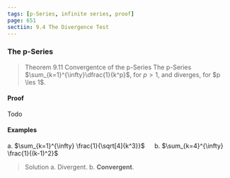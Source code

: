 ```yaml
---
tags: [p-Series, infinite series, proof]
page: 651
sectiin: 9.4 The Divergence Test
---
```


### The p-Series

>Theorem 9.11 Convergentce of the p-Series
The p-Series $\sum_{k=1}^{\infty}\dfrac{1}{k^p}$, for $p > 1$, and diverges, for $p \les 1$.

#### Proof
Todo

#### Examples
a. $\sum_{k=1}^{\infty} \frac{1}{\sqrt[4]{k^3}}$ &emsp; b. $\sum_{k=4}^{\infty} \frac{1}{(k-1)^2}$
>Solution
a. Divergent.
b. **Convergent**.
